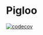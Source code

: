 # Pigloo
[![codecov](https://codecov.io/github/LucasVilleneuve/Pigloo/graph/badge.svg?token=DWU3SBSR7T)](https://codecov.io/github/LucasVilleneuve/Pigloo)